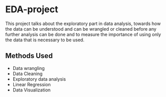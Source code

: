 # EDA-project
This project talks about the exploratory part in data analysis, towards how the data can be understood and can be wrangled or cleaned before any further analysis can be done and to measure the importance of using only the data that is necessary to be used.

## Methods Used
* Data wrangling
* Data Cleaning
* Exploratory data analysis
* Linear Regression
* Data Visualization
